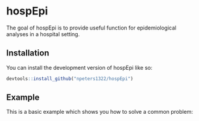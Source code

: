 
<!-- README.md is generated from README.Rmd. Please edit that file -->

# hospEpi

<!-- badges: start -->
<!-- badges: end -->

The goal of hospEpi is to provide useful function for epidemiological
analyses in a hospital setting.

## Installation

You can install the development version of hospEpi like so:

``` r
devtools::install_github("npeters1322/hospEpi")
```

## Example

This is a basic example which shows you how to solve a common problem:
